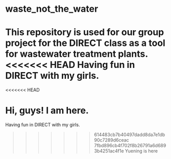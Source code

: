 
# waste_not_the_water
This repository is used for our group project for the DIRECT class as a tool for wastewater treatment plants.
<<<<<<< HEAD
Having fun in DIRECT with my girls.
=======
<<<<<<< HEAD

Hi, guys! I am here.
=======
Having fun in DIRECT with my girls.
>>>>>>> 614483cb7b40497dadd8da7e1db90c7289d6ceac
>>>>>>> 7fbd896cb4f702f8b26791a6d6893b4251ac4f1e
Yuening is here
